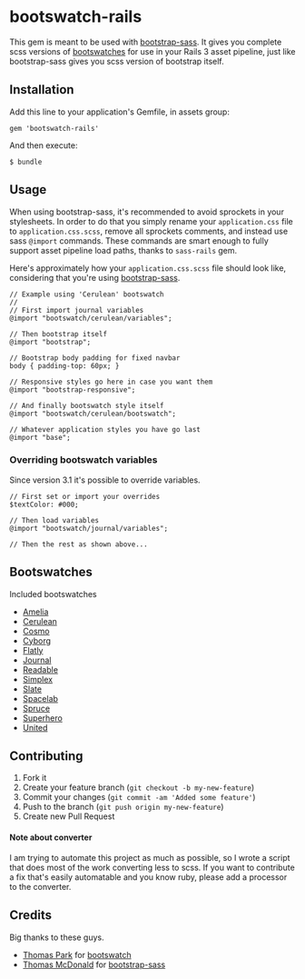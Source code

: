 # bootswatch-rails

This gem is meant to be used with
[bootstrap-sass](https://github.com/thomas-mcdonald/bootstrap-sass). It gives
you complete scss versions of [bootswatches](http://bootswatch.com) for use in
your Rails 3 asset pipeline, just like bootstrap-sass gives you scss version of
bootstrap itself.

## Installation

Add this line to your application's Gemfile, in assets group:

    gem 'bootswatch-rails'

And then execute:

    $ bundle

## Usage

When using bootstrap-sass, it's recommended to avoid sprockets in your
stylesheets. In order to do that you simply rename your `application.css` file
to `application.css.scss`, remove all sprockets comments, and instead use sass
`@import` commands. These commands are smart enough to fully support asset
pipeline load paths, thanks to `sass-rails` gem.

Here's approximately how your `application.css.scss` file should look like,
considering that you're using
[bootstrap-sass](https://github.com/thomas-mcdonald/bootstrap-sass).

    // Example using 'Cerulean' bootswatch
    //
    // First import journal variables
    @import "bootswatch/cerulean/variables";

    // Then bootstrap itself
    @import "bootstrap";

    // Bootstrap body padding for fixed navbar
    body { padding-top: 60px; }

    // Responsive styles go here in case you want them
    @import "bootstrap-responsive";

    // And finally bootswatch style itself
    @import "bootswatch/cerulean/bootswatch";

    // Whatever application styles you have go last
    @import "base";

### Overriding bootswatch variables

Since version 3.1 it's possible to override variables.

    // First set or import your overrides
    $textColor: #000;

    // Then load variables
    @import "bootswatch/journal/variables";

    // Then the rest as shown above...

## Bootswatches

Included bootswatches

* [Amelia](http://bootswatch.com/2/amelia/)
* [Cerulean](http://bootswatch.com/2/cerulean/)
* [Cosmo](http://bootswatch.com/2/cosmo/)
* [Cyborg](http://bootswatch.com/2/cyborg/)
* [Flatly](http://bootswatch.com/2/flatly/)
* [Journal](http://bootswatch.com/2/journal/)
* [Readable](http://bootswatch.com/2/readable/)
* [Simplex](http://bootswatch.com/2/simplex/)
* [Slate](http://bootswatch.com/2/slate/)
* [Spacelab](http://bootswatch.com/2/spacelab/)
* [Spruce](http://bootswatch.com/2/spruce/)
* [Superhero](http://bootswatch.com/2/superhero/)
* [United](http://bootswatch.com/2/united/)

## Contributing

1. Fork it
2. Create your feature branch (`git checkout -b my-new-feature`)
3. Commit your changes (`git commit -am 'Added some feature'`)
4. Push to the branch (`git push origin my-new-feature`)
5. Create new Pull Request

#### Note about converter
I am trying to automate this project as much as possible, so I wrote a script
that does most of the work converting less to scss. If you want to contribute a
fix that's easily automatable and you know ruby, please add a processor to the
converter.

## Credits

Big thanks to these guys.

* [Thomas Park](http://github.com/thomaspark) for [bootswatch](http://bootswatch.com/)
* [Thomas McDonald](http://github.com/thomas-mcdonald) for [bootstrap-sass](https://github.com/thomas-mcdonald/bootstrap-sass)
